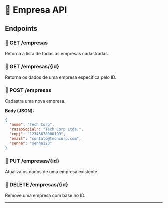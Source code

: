 # 📘 Empresa API

## Endpoints

### 🔹 GET /empresas
Retorna a lista de todas as empresas cadastradas.

### 🔹 GET /empresas/{id}
Retorna os dados de uma empresa específica pelo ID.

### 🔹 POST /empresas
Cadastra uma nova empresa.

**Body (JSON):**
```json
{
  "nome": "Tech Corp",
  "razaoSocial": "Tech Corp Ltda.",
  "cnpj": "12345678000199",
  "email": "contato@techcorp.com",
  "senha": "senha123"
}
```

### 🔹 PUT /empresas/{id}
Atualiza os dados de uma empresa existente.

### 🔹 DELETE /empresas/{id}
Remove uma empresa com base no ID.

---
